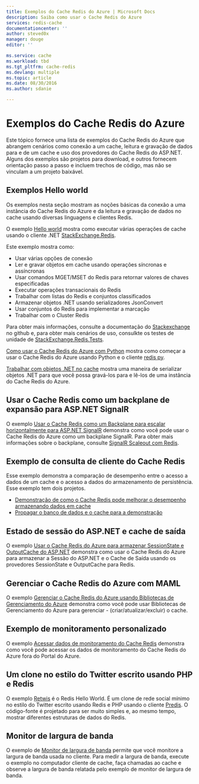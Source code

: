 ```yaml
---
title: Exemplos do Cache Redis do Azure | Microsoft Docs
description: Saiba como usar o Cache Redis do Azure
services: redis-cache
documentationcenter: ''
author: steved0x
manager: douge
editor: ''

ms.service: cache
ms.workload: tbd
ms.tgt_pltfrm: cache-redis
ms.devlang: multiple
ms.topic: article
ms.date: 08/30/2016
ms.author: sdanie

---
```

# Exemplos do Cache Redis do Azure
Este tópico fornece uma lista de exemplos do Cache Redis do Azure que abrangem cenários como conexão a um cache, leitura e gravação de dados para e de um cache e uso dos provedores do Cache Redis do ASP.NET. Alguns dos exemplos são projetos para download, e outros fornecem orientação passo a passo e incluem trechos de código, mas não se vinculam a um projeto baixável.

## Exemplos Hello world
Os exemplos nesta seção mostram as noções básicas da conexão a uma instância do Cache Redis do Azure e da leitura e gravação de dados no cache usando diversas linguagens e clientes Redis.

O exemplo [Hello world](https://github.com/rustd/RedisSamples/tree/master/HelloWorld) mostra como executar várias operações de cache usando o cliente .NET [StackExchange.Redis](https://github.com/StackExchange/StackExchange.Redis).

Este exemplo mostra como:

* Usar várias opções de conexão
* Ler e gravar objetos em cache usando operações síncronas e assíncronas
* Usar comandos MGET/MSET do Redis para retornar valores de chaves especificadas
* Executar operações transacionais do Redis
* Trabalhar com listas do Redis e conjuntos classificados
* Armazenar objetos .NET usando serializadores JsonConvert
* Usar conjuntos do Redis para implementar a marcação
* Trabalhar com o Cluster Redis

Para obter mais informações, consulte a documentação do [Stackexchange](https://github.com/StackExchange/StackExchange.Redis) no github e, para obter mais cenários de uso, consulkte os testes de unidade de [StackExchange.Redis.Tests](https://github.com/StackExchange/StackExchange.Redis/tree/master/StackExchange.Redis.Tests).

[Como usar o Cache Redis do Azure com Python](cache-python-get-started.md) mostra como começar a usar o Cache Redis do Azure usando Python e o cliente [redis py](https://github.com/andymccurdy/redis-py).

[Trabalhar com objetos .NET no cache](cache-dotnet-how-to-use-azure-redis-cache.md#work-with-net-objects-in-the-cache) mostra uma maneira de serializar objetos .NET para que você possa gravá-los para e lê-los de uma instância do Cache Redis do Azure.

## Usar o Cache Redis como um backplane de expansão para ASP.NET SignalR
O exemplo [Usar o Cache Redis como um Backplane para escalar horizontalmente para ASP.NET SignalR](https://github.com/rustd/RedisSamples/tree/master/RedisAsSignalRBackplane) demonstra como você pode usar o Cache Redis do Azure como um backplane SignalR. Para obter mais informações sobre o backplane, consulte [SignalR Scaleout com Redis](http://www.asp.net/signalr/overview/performance/scaleout-with-redis).

## Exemplo de consulta de cliente do Cache Redis
Esse exemplo demonstra a comparação de desempenho entre o acesso a dados de um cache e o acesso a dados do armazenamento de persistência. Esse exemplo tem dois projetos.

* [Demonstração de como o Cache Redis pode melhorar o desempenho armazenando dados em cache](https://github.com/rustd/RedisSamples/tree/master/RedisCacheCustomerQuerySample)
* [Propagar o banco de dados e o cache para a demonstração](https://github.com/rustd/RedisSamples/tree/master/SeedCacheForCustomerQuerySample)

## Estado de sessão do ASP.NET e cache de saída
O exemplo [Usar o Cache Redis do Azure para armazenar SessionState e OutputCache do ASP.NET](https://github.com/rustd/RedisSamples/tree/master/SessionState_OutputCaching) demonstra como usar o Cache Redis do Azure para armazenar a Sessão do ASP.NET e o Cache de Saída usando os provedores SessionState e OutputCache para Redis.

## Gerenciar o Cache Redis do Azure com MAML
O exemplo [Gerenciar o Cache Redis do Azure usando Bibliotecas de Gerenciamento do Azure](https://github.com/rustd/RedisSamples/tree/master/ManageCacheUsingMAML) demonstra como você pode usar Bibliotecas de Gerenciamento do Azure para gerenciar - (criar/atualizar/excluir) o cache.

## Exemplo de monitoramento personalizado
O exemplo [Acessar dados de monitoramento do Cache Redis](https://github.com/rustd/RedisSamples/tree/master/CustomMonitoring) demonstra como você pode acessar os dados de monitoramento do Cache Redis do Azure fora do Portal do Azure.

## Um clone no estilo do Twitter escrito usando PHP e Redis
O exemplo [Retwis](https://github.com/SyntaxC4-MSFT/retwis) é o Redis Hello World. É um clone de rede social mínimo no estilo do Twitter escrito usando Redis e PHP usando o cliente [Predis](https://github.com/nrk/predis). O código-fonte é projetado para ser muito simples e, ao mesmo tempo, mostrar diferentes estruturas de dados do Redis.

## Monitor de largura de banda
O exemplo de [Monitor de largura de banda](https://github.com/JonCole/SampleCode/tree/master/BandWidthMonitor) permite que você monitore a largura de banda usada no cliente. Para medir a largura de banda, execute o exemplo no computador cliente de cache, faça chamadas ao cache e observe a largura de banda relatada pelo exemplo de monitor de largura de banda.

<!---HONumber=AcomDC_0831_2016-->